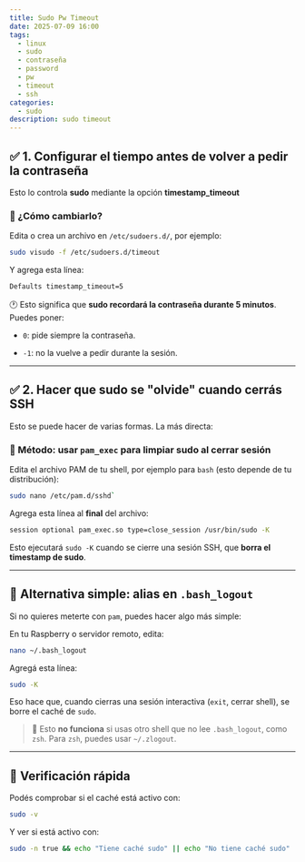 ```yaml
---
title: Sudo Pw Timeout
date: 2025-07-09 16:00
tags:
  - linux
  - sudo
  - contraseña
  - password
  - pw
  - timeout
  - ssh
categories:
  - sudo
description: sudo timeout
---
```


## ✅ 1. **Configurar el tiempo antes de volver a pedir la contraseña**

Esto lo controla **sudo** mediante la opción **timestamp_timeout**

### 🔧 ¿Cómo cambiarlo?

Edita o crea un archivo en `/etc/sudoers.d/`, por ejemplo:

```bash
sudo visudo -f /etc/sudoers.d/timeout
```

Y agrega esta línea:

```bash
Defaults timestamp_timeout=5
```

🕐 Esto significa que **sudo recordará la contraseña durante 5 minutos**. Puedes poner:

- `0`: pide siempre la contraseña.

- `-1`: no la vuelve a pedir durante la sesión.

---

## ✅ 2. **Hacer que sudo se "olvide" cuando cerrás SSH**

Esto se puede hacer de varias formas. La más directa:

### 🔧 Método: usar `pam_exec` para limpiar sudo al cerrar sesión

Edita el archivo PAM de tu shell, por ejemplo para `bash` (esto depende de tu distribución):

```bash
sudo nano /etc/pam.d/sshd`
```

Agrega esta línea al **final** del archivo:

```bash
session optional pam_exec.so type=close_session /usr/bin/sudo -K
```

Esto ejecutará `sudo -K` cuando se cierre una sesión SSH, que **borra el timestamp de sudo**.

---

## 🧪 Alternativa simple: alias en `.bash_logout`

Si no quieres meterte con `pam`, puedes hacer algo más simple:

En tu Raspberry o servidor remoto, edita:

```bash
nano ~/.bash_logout
```

Agregá esta línea:

```bash
sudo -K
```

Eso hace que, cuando cierras una sesión interactiva (`exit`, cerrar shell), se borre el caché de `sudo`.

> 📌 Esto **no funciona** si usas otro shell que no lee `.bash_logout`, como `zsh`. Para `zsh`, puedes usar `~/.zlogout`.

---

## 🧠 Verificación rápida

Podés comprobar si el caché está activo con:

```bash
sudo -v
```

Y ver si está activo con:

```bash
sudo -n true && echo "Tiene caché sudo" || echo "No tiene caché sudo"
```
